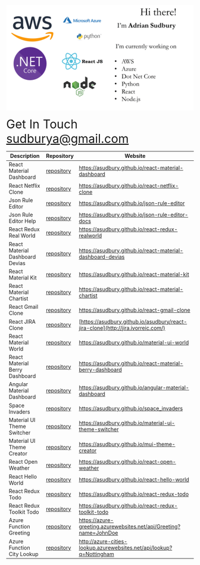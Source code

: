 ![github message](https://github.com/asudbury/asudbury/blob/master/github-message-3.gif?raw=true)

<font size="6" style="text-align: right">Get In Touch sudburya@gmail.com</font>

| Description                     | Repository                                                                | Website                                                                           |
| ------------------------------- | ------------------------------------------------------------------------- | --------------------------------------------------------------------------------- |
| React Material Dashboard        | [repository](https://github.com/asudbury/react-material-dashboard)        | https://asudbury.github.io/react-material-dashboard                               |
| React Netflix Clone             | [repository](https://github.com/asudbury/react-netflix-clone)             | https://asudbury.github.io/react-netflix-clone                                    |
| Json Rule Editor                | [repository](https://github.com/asudbury/json-rule-editor)                | https://asudbury.github.io/json-rule-editor                                       |
| Json Rule Editor Help           | [repository](https://github.com/asudbury/json-rule-editor-docs)           | https://asudbury.github.io/json-rule-editor-docs                                  |
| React Redux Real World          | [repository](https://github.com/asudbury/react-redux-realworld)           | https://asudbury.github.io/react-redux-realworld                                  |
| React Material Dashboard Devias | [repository](https://github.com/asudbury/react-material-dashboard-devias) | https://asudbury.github.io/react-material-dashboard-devias                        |
| React Material Kit              | [repository](https://github.com/asudbury/react-material-kit)              | https://asudbury.github.io/react-material-kit                                     |
| React Material Chartist         | [repository](https://github.com/asudbury/react-material-chartist)         | https://asudbury.github.io/react-material-chartist                                |
| React Gmail Clone               | [repository](https://github.com/asudbury/react-gmail-clone)               | https://asudbury.github.io/react-gmail-clone                                      |
| React JIRA Clone                | [repository](https://github.com/asudbury/react-jira-clone)                | [https://asudbury.github.io/asudbury/react-jira-clone](http://jira.ivorreic.com/) |
| React Material World            | [repository](https://github.com/asudbury/material-ui-world)               | https://asudbury.github.io/material-ui-world                                      |
| React Material Berry Dashboard  | [repository](https://github.com/asudbury/react-material-berry-dashboard)  | https://asudbury.github.io/react-material-berry-dashboard                         |
| Angular Material Dashboard      | [repository](https://github.com/asudbury/angular-material-dashboard)      | https://asudbury.github.io/angular-material-dashboard                             |
| Space Invaders                  | [repository](https://github.com/asudbury/space_invaders)                  | https://asudbury.github.io/space_invaders                                         |
| Material UI Theme Switcher      | [repository](https://github.com/asudbury/material-ui-theme-switcher)      | https://asudbury.github.io/material-ui-theme-switcher                             |
| Material UI Theme Creator       | [repository](https://github.com/asudbury/mui-theme-creator)               | https://asudbury.github.io/mui-theme-creator                                      |
| React Open Weather              | [repository](https://github.com/asudbury/react-open-weather)              | https://asudbury.github.io/react-open-weather                                     |
| React Hello World               | [repository](https://github.com/asudbury/react-hello-world)               | https://asudbury.github.io/react-hello-world                                      |
| React Redux Todo                | [repository](https://github.com/asudbury/react-redux-todo)                | https://asudbury.github.io/react-redux-todo                                       |
| React Redux Toolkit Todo        | [repository](https://github.com/asudbury/react-redux-toolkit-todo)        | https://asudbury.github.io/react-redux-toolkit-todo                               |
| Azure Function Greeting         | [repository](https://github.com/asudbury/Azure-Greeting)                  | https://azure-greeting.azurewebsites.net/api/Greeting?name=JohnDoe                |
| Azure Function City Lookup      | [repository](https://github.com/asudbury/Azure-City-Lookup)               | http://azure-cities-lookup.azurewebsites.net/api/lookup?q=Nottingham              |
